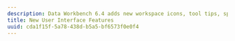 ```yaml
---
description: Data Workbench 6.4 adds new workspace icons, tool tips, splash screens, and F1 shortcut to the help.
title: New User Interface Features
uuid: cda1f15f-5a78-438d-b5a5-bf6573f0e0f4
---
```



